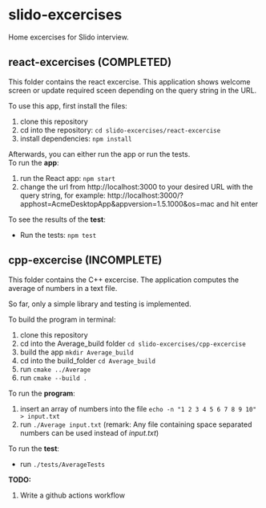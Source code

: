 # slido-excercises
Home excercises for Slido interview.
## react-excercises (COMPLETED)
This folder contains the react excercise. This application shows welcome screen or update required sceen depending on the query string in the URL.

To use this app, first install the files:
1. clone this repository
2. cd into the repository: `cd slido-excercises/react-excercise`
3. install dependencies: `npm install` 

Afterwards, you can either run the app or run the tests.\
To run the **app**:
1. run the React app: `npm start`
2. change the url from http://localhost:3000 to your desired URL with the query string, for example: http://localhost:3000/?apphost=AcmeDesktopApp&appversion=1.5.1000&os=mac and hit enter

To see the results of the **test**:
- Run the tests: `npm test`

## cpp-excercise (INCOMPLETE)
This folder contains the C++ excercise. The application computes the average of numbers in a text file.

So far, only a simple library and testing is implemented.

To build the program in terminal:
1. clone this repository
2. cd into the Average_build folder `cd slido-excercises/cpp-excercise`
3. build the app `mkdir Average_build`
4. cd into the build_folder `cd Average_build`
5. run `cmake ../Average`
6. run `cmake --build .`

To run the **program**:
1. insert an array of numbers into the file `echo -n "1 2 3 4 5 6 7 8 9 10" > input.txt`
2. run `./Average input.txt` (remark: Any file containing space separated numbers can be used instead of *input.txt*)

To run the **test**:
- run `./tests/AverageTests`

**TODO:**
1. Write a github actions workflow
